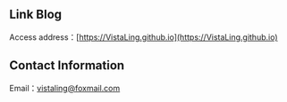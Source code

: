 ## Link Blog

Access address：[https://VistaLing.github.io](https://VistaLing.github.io)

## ​Contact Information

Email：[vistaling@foxmail.com](vistaling@foxmail.com)
